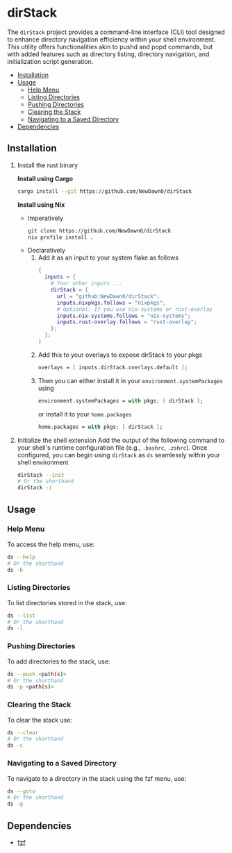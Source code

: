 # dirStack

The `dirStack` project provides a command-line interface (CLI) tool designed to enhance directory navigation efficiency within your shell environment. This utility offers functionalities akin to pushd and popd commands, but with added features such as directory listing, directory navigation, and initialization script generation.

<!-- vim-markdown-toc GFM -->

* [Installation](#installation)
* [Usage](#usage)
    * [Help Menu](#help-menu)
    * [Listing Directories](#listing-directories)
    * [Pushing Directories](#pushing-directories)
    * [Clearing the Stack](#clearing-the-stack)
    * [Navigating to a Saved Directory](#navigating-to-a-saved-directory)
* [Dependencies](#dependencies)

<!-- vim-markdown-toc -->

## Installation

1. Install the rust binary

   **Install using Cargo**

   ```bash
   cargo install --git https://github.com/NewDawn0/dirStack
   ```

   **Install using Nix**

   - Imperatively
     ```bash
     git clone https://github.com/NewDawn0/dirStack
     nix profile install .
     ```
   - Declaratively
     1. Add it as an input to your system flake as follows
        ```nix
        {
          inputs = {
            # Your other inputs ...
            dirStack = {
              url = "github:NewDawn0/dirStack";
              inputs.nixpkgs.follows = "nixpkgs";
              # Optional: If you use nix-systems or rust-overlay
              inputs.nix-systems.follows = "nix-systems";
              inputs.rust-overlay.follows = "rust-overlay";
            };
          };
        }
        ```
     2. Add this to your overlays to expose dirStack to your pkgs
        ```nix
        overlays = [ inputs.dirStack.overlays.default ];
        ```
     3. Then you can either install it in your `environment.systemPackages` using
        ```nix
        environment.systemPackages = with pkgs; [ dirStack ];
        ```
        or install it to your `home.packages`
        ```nix
        home.packages = with pkgs; [ dirStack ];
        ```

2. Initialize the shell extension
   Add the output of the following command to your shell's runtime configuration file (e.g., `.bashrc`, `.zshrc`). Once configured, you can begin using `dirStack` as `ds` seamlessly within your shell environment
   ```bash
   dirStack --init
   # Or the shorthand
   dirStack -i
   ```

## Usage

### Help Menu

To access the help menu, use:

```bash
ds --help
# Or the shorthand
ds -h
```

### Listing Directories

To list directories stored in the stack, use:

```bash
ds --list
# Or the shorthand
ds -l
```

### Pushing Directories

To add directories to the stack, use:

```bash
ds --push <path(s)>
# Or the shorthand
ds -p <path(s)>
```

### Clearing the Stack

To clear the stack use:

```bash
ds --clear
# Or the shorthand
ds -c
```

### Navigating to a Saved Directory

To navigate to a directory in the stack using the fzf menu, use:

```bash
ds --goto
# Or the shorthand
ds -g
```

## Dependencies

- [fzf](https://github.com/junegunn/fzf)
